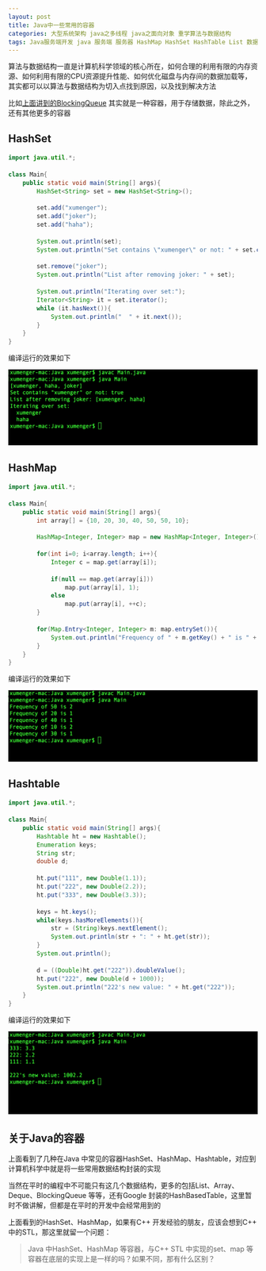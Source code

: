 ```yaml
---
layout: post
title: Java中一些常用的容器
categories: 大型系统架构 java之多线程 java之面向对象 重学算法与数据结构
tags: Java服务端开发 java 服务端 服务器 HashMap HashSet HashTable List 数据结构 算法 算法与数据结构 C++ STL 红黑树 哈希 HashBasedTable
---
```


算法与数据结构一直是计算机科学领域的核心所在，如何合理的利用有限的内存资源、如何利用有限的CPU资源提升性能、如何优化磁盘与内存间的数据加载等，其实都可以以算法与数据结构为切入点找到原因，以及找到解决方法

比如[上面讲到的BlockingQueue](http://www.xumenger.com/java-02-blockingqueue-20180818/) 其实就是一种容器，用于存储数据，除此之外，还有其他更多的容器

## HashSet

```java
import java.util.*;

class Main{
    public static void main(String[] args){
        HashSet<String> set = new HashSet<String>();

        set.add("xumenger");
        set.add("joker");
        set.add("haha");

        System.out.println(set);
        System.out.println("Set contains \"xumenger\" or not: " + set.contains("xumenger"));

        set.remove("joker");
        System.out.println("List after removing joker: " + set);

        System.out.println("Iterating over set:");
        Iterator<String> it = set.iterator();
        while (it.hasNext()){
            System.out.println("  " + it.next());
        }
    }
}
```

编译运行的效果如下

![](../media/image/2018-08-18/03-01.png)

## HashMap

```java
import java.util.*;

class Main{
    public static void main(String[] args){
        int array[] = {10, 20, 30, 40, 50, 50, 10};

        HashMap<Integer, Integer> map = new HashMap<Integer, Integer>();

        for(int i=0; i<array.length; i++){
            Integer c = map.get(array[i]);

            if(null == map.get(array[i]))
                map.put(array[i], 1);
            else
                map.put(array[i], ++c);
        }

        for(Map.Entry<Integer, Integer> m: map.entrySet()){
            System.out.println("Frequency of " + m.getKey() + " is " + m.getValue());
        }
    }
}
```

编译运行的效果如下

![](../media/image/2018-08-18/03-02.png)

## Hashtable

```java
import java.util.*;

class Main{
    public static void main(String[] args){
        Hashtable ht = new Hashtable();
        Enumeration keys;
        String str;
        double d;

        ht.put("111", new Double(1.1));
        ht.put("222", new Double(2.2));
        ht.put("333", new Double(3.3));

        keys = ht.keys();
        while(keys.hasMoreElements()){
            str = (String)keys.nextElement();
            System.out.println(str + ": " + ht.get(str));
        }
        System.out.println();

        d = ((Double)ht.get("222")).doubleValue();
        ht.put("222", new Double(d + 1000));
        System.out.println("222's new value: " + ht.get("222"));
    }
}
```

编译运行的效果如下

![](../media/image/2018-08-18/03-03.png)

## 关于Java的容器

上面看到了几种在Java 中常见的容器HashSet、HashMap、Hashtable，对应到计算机科学中就是将一些常用数据结构封装的实现

当然在平时的编程中不可能只有这几个数据结构，更多的包括List、Array、Deque、BlockingQueue 等等，还有Google 封装的HashBasedTable，这里暂时不做讲解，但都是在平时的开发中会经常用到的

上面看到的HashSet、HashMap，如果有C++ 开发经验的朋友，应该会想到C++ 中的STL，那这里就留一个问题：

>Java 中HashSet、HashMap 等容器，与C++ STL 中实现的set、map 等容器在底层的实现上是一样的吗？如果不同，那有什么区别？

